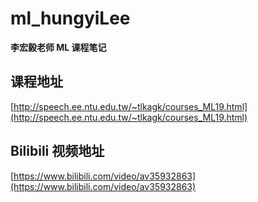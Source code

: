 # ml_hungyiLee
**李宏毅老师 ML 课程笔记**

## 课程地址
[http://speech.ee.ntu.edu.tw/~tlkagk/courses_ML19.html](http://speech.ee.ntu.edu.tw/~tlkagk/courses_ML19.html)
## Bilibili 视频地址
[https://www.bilibili.com/video/av35932863](https://www.bilibili.com/video/av35932863)
